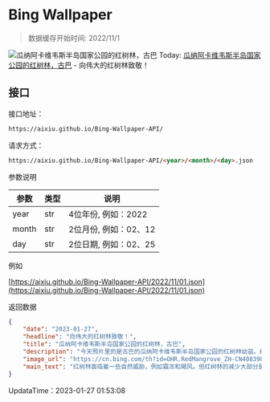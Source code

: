 # Bing Wallpaper

> 数据缓存开始时间: 2022/11/1

![瓜纳阿卡维韦斯半岛国家公园的红树林，古巴](https://cn.bing.com/th?id=OHR.RedMangrove_ZH-CN4083989028_1920x1080.jpg&rf=LaDigue_1920x1080.jpg)
Today: [瓜纳阿卡维韦斯半岛国家公园的红树林，古巴](https://cn.bing.com/th?id=OHR.RedMangrove_ZH-CN4083989028_1920x1080.jpg&rf=LaDigue_1920x1080.jpg) - 向伟大的红树林致敬！

## 接口

接口地址：

```html
https://aixiu.github.io/Bing-Wallpaper-API/
```

请求方式：

```html
https://aixiu.github.io/Bing-Wallpaper-API/<year>/<month>/<day>.json
```

参数说明

| 参数 | 类型 | 说明 |
| - | - | - |
| year | str | 4位年份, 例如：2022 |
| month | str | 2位月份, 例如：02、12 |
| day | str | 2位日期, 例如：02、25 |

例如

[https://aixiu.github.io/Bing-Wallpaper-API/2022/11/01.json](https://aixiu.github.io/Bing-Wallpaper-API/2022/11/01.json)

返回数据

```json
{
    "date": "2023-01-27",
    "headline": "向伟大的红树林致敬！",
    "title": "瓜纳阿卡维韦斯半岛国家公园的红树林，古巴",
    "description": "今天照片里的是古巴的瓜纳阿卡维韦斯半岛国家公园的红树林幼苗。红树林特别适合在淡盐水或盐水中生长，它们不仅能够保护海岸线，而且还是热带沿海生态系统的重要组成部分。这些顽强的树木可以承受巨浪和狂风，还能抵御海上风暴和海水侵蚀的破坏性影响。",
    "image_url": "https://cn.bing.com/th?id=OHR.RedMangrove_ZH-CN4083989028_1920x1080.jpg&rf=LaDigue_1920x1080.jpg",
    "main_text": "红树林面临着一些自然威胁，例如霜冻和飓风。但红树林的减少大部分是人为造成的。"
}
```

UpdataTime：2023-01-27 01:53:08
